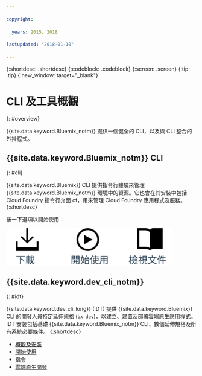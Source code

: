 ```yaml
---

copyright:

  years: 2015, 2018

lastupdated: "2018-01-10"

---
```


{:shortdesc: .shortdesc}
{:codeblock: .codeblock}
{:screen: .screen}
{:tip: .tip}
{:new_window: target="_blank"}

# CLI 及工具概觀
{: #overview}

{{site.data.keyword.Bluemix_notm}} 提供一個健全的 CLI，以及與 CLI 整合的外掛程式。

## {{site.data.keyword.Bluemix_notm}} CLI
{: #cli}

{{site.data.keyword.Bluemix}} CLI 提供指令行體驗來管理 {{site.data.keyword.Bluemix_notm}} 環境中的資源。它也會在其安裝中包括 Cloud Foundry 指令行介面 cf，用來管理 Cloud Foundry 應用程式及服務。
{:shortdesc}

按一下選項以開始使用：

<img usemap="#home_map" border="0" class="image" id="image_ztx_crb_f1b" src="images/cli-image.svg" width="440" alt="按一下圖示，以快速開始使用 {{site.data.keyword.Bluemix_notm}} CLI。" style="width:440px;" />
<map name="home_map" id="home_map">
<area href="/docs/cli/reference/bluemix_cli/all_versions.html" alt="下載 {{site.data.keyword.Bluemix_notm}} CLI" title="下載" shape="rect" coords="-7, -8, 108, 211" />
<area href="/docs/cli/reference/bluemix_cli/get_started.html" alt="開始使用。" title="開始使用" shape="rect" coords="155, -1, 289, 210" />
<area href="/docs/cli/reference/bluemix_cli/bx_cli.html" alt="檢視文件" title="檢視文件" shape="rect" coords="326, -10, 448, 218" />
</map>

## {{site.data.keyword.dev_cli_notm}}
{: #idt}

{{site.data.keyword.dev_cli_long}} (IDT) 提供 {{site.data.keyword.Bluemix}} CLI 的開發人員特定延伸規格 (`bx dev`)，以建立、建置及部署雲端原生應用程式。IDT 安裝包括基礎 {{site.data.keyword.Bluemix_notm}} CLI、數個延伸規格及所有系統必要條件。
{:shortdesc}

- [概觀及安裝](/docs/cloudnative/idt/index.html) <br>
- [開始使用](/docs/cloudnative/idt/index.html) <br>
- [指令](/docs/cloudnative/idt/commands.html) <br>
- [雲端原生開發](/docs/cloudnative/index.html) <br>
